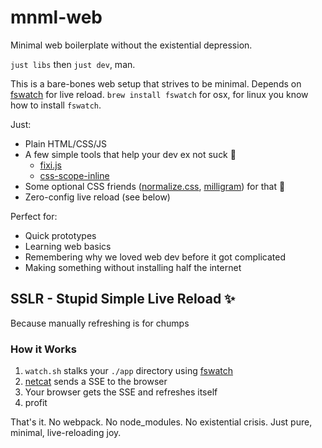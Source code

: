# mnml-web

Minimal web boilerplate without the existential depression.

`just libs` then `just dev`, man.

This is a bare-bones web setup that strives to be minimal. Depends on [fswatch](https://emcrisostomo.github.io/fswatch/) for live reload. `brew install fswatch` for osx, for linux you know how to install `fswatch`.

Just:
- Plain HTML/CSS/JS 
- A few simple tools that help your dev ex not suck 🤌
    - [fixi.js](https://github.com/bigskysoftware/fixi)
    - [css-scope-inline](https://github.com/gnat/css-scope-inline)
- Some optional CSS friends ([normalize.css](https://necolas.github.io/normalize.css/), [milligram](https://milligram.io)) for that 💅
- Zero-config live reload (see below)

Perfect for:
- Quick prototypes
- Learning web basics
- Remembering why we loved web dev before it got complicated
- Making something without installing half the internet

## SSLR - Stupid Simple Live Reload ✨

Because manually refreshing is for chumps

### How it Works

1. `watch.sh` stalks your `./app` directory using [fswatch](https://emcrisostomo.github.io/fswatch/)
2. [netcat](https://nc110.sourceforge.io/) sends a SSE to the browser
3. Your browser gets the SSE and refreshes itself
4. profit

That's it. No webpack. No node_modules. No existential crisis. Just pure, minimal, live-reloading joy.
